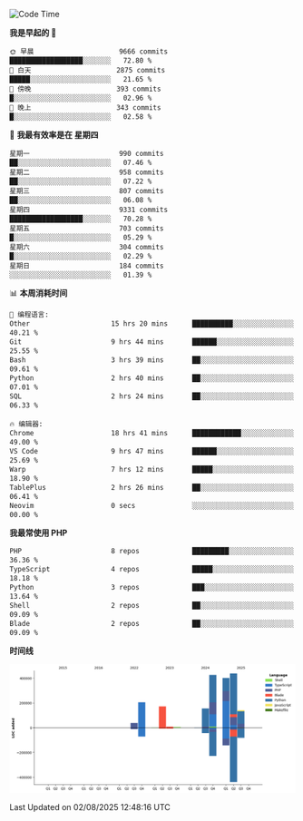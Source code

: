 <!--START_SECTION:waka-->
![Code Time](http://img.shields.io/badge/Code%20Time-3%2C934%20hrs-blue)

**我是早起的 🐤** 

```text
🌞 早晨                     9666 commits        ██████████████████░░░░░░░   72.80 % 
🌆 白天                     2875 commits        █████░░░░░░░░░░░░░░░░░░░░   21.65 % 
🌃 傍晚                     393 commits         █░░░░░░░░░░░░░░░░░░░░░░░░   02.96 % 
🌙 晚上                     343 commits         █░░░░░░░░░░░░░░░░░░░░░░░░   02.58 % 
```
📅 **我最有效率是在 星期四** 

```text
星期一                      990 commits         ██░░░░░░░░░░░░░░░░░░░░░░░   07.46 % 
星期二                      958 commits         ██░░░░░░░░░░░░░░░░░░░░░░░   07.22 % 
星期三                      807 commits         ██░░░░░░░░░░░░░░░░░░░░░░░   06.08 % 
星期四                      9331 commits        ██████████████████░░░░░░░   70.28 % 
星期五                      703 commits         █░░░░░░░░░░░░░░░░░░░░░░░░   05.29 % 
星期六                      304 commits         █░░░░░░░░░░░░░░░░░░░░░░░░   02.29 % 
星期日                      184 commits         ░░░░░░░░░░░░░░░░░░░░░░░░░   01.39 % 
```


📊 **本周消耗时间** 

```text
💬 编程语言: 
Other                    15 hrs 20 mins      ██████████░░░░░░░░░░░░░░░   40.21 % 
Git                      9 hrs 44 mins       ██████░░░░░░░░░░░░░░░░░░░   25.55 % 
Bash                     3 hrs 39 mins       ██░░░░░░░░░░░░░░░░░░░░░░░   09.61 % 
Python                   2 hrs 40 mins       ██░░░░░░░░░░░░░░░░░░░░░░░   07.01 % 
SQL                      2 hrs 24 mins       ██░░░░░░░░░░░░░░░░░░░░░░░   06.33 % 

🔥 编辑器: 
Chrome                   18 hrs 41 mins      ████████████░░░░░░░░░░░░░   49.00 % 
VS Code                  9 hrs 47 mins       ██████░░░░░░░░░░░░░░░░░░░   25.69 % 
Warp                     7 hrs 12 mins       █████░░░░░░░░░░░░░░░░░░░░   18.90 % 
TablePlus                2 hrs 26 mins       ██░░░░░░░░░░░░░░░░░░░░░░░   06.41 % 
Neovim                   0 secs              ░░░░░░░░░░░░░░░░░░░░░░░░░   00.00 % 
```

**我最常使用 PHP** 

```text
PHP                      8 repos             █████████░░░░░░░░░░░░░░░░   36.36 % 
TypeScript               4 repos             █████░░░░░░░░░░░░░░░░░░░░   18.18 % 
Python                   3 repos             ███░░░░░░░░░░░░░░░░░░░░░░   13.64 % 
Shell                    2 repos             ██░░░░░░░░░░░░░░░░░░░░░░░   09.09 % 
Blade                    2 repos             ██░░░░░░░░░░░░░░░░░░░░░░░   09.09 % 
```



**时间线**

![Lines of Code chart](https://raw.githubusercontent.com/abrahamgreyson/abrahamgreyson/main/assets/bar_graph.png)


 Last Updated on 02/08/2025 12:48:16 UTC
<!--END_SECTION:waka-->
